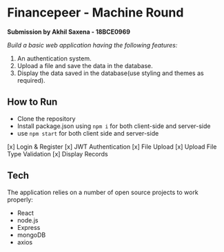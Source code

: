 # Financepeer - Machine Round

**Submission by Akhil Saxena - 18BCE0969**

_Build a basic web application having the following features:_
1. An authentication system.
2. Upload a file and save the data in the database.
3. Display the data saved in the database(use styling and themes as required).

## How to Run

- Clone the repository
- Install package.json using ```npm i``` for both client-side and server-side
- use ```npm start``` for both client side and server-side

 [x] Login & Register
 [x] JWT Authentication
 [x] File Upload
 [x] Upload File Type Validation
 [x] Display Records

 
## Tech
The application relies on a number of open source projects to work properly:
- React
- node.js
- Express
- mongoDB
- axios

